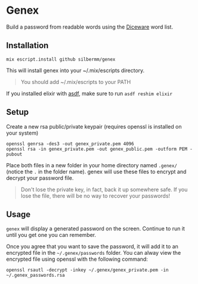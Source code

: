 # Genex

Build a password from readable words using the [Diceware](http://world.std.com/~reinhold/diceware.html) word list.

## Installation

`mix escript.install github silbermm/genex`

This will install genex into your ~/.mix/escripts directory.

> You should add ~/.mix/escripts to your PATH

If you installed elixir with [asdf](https://github.com/asdf-vm/asdf), make sure to run `asdf reshim elixir`

## Setup

Create a new rsa public/private keypair (requires openssl is installed on your system)

```
openssl genrsa -des3 -out genex_private.pem 4096
openssl rsa -in genex_private.pem -out genex_public.pem -outform PEM -pubout
```

Place both files in a new folder in your home directory named `.genex/` (notice the `.` in the folder name). genex will use these files to encrypt and decrypt your password file.

> Don't lose the private key, in fact, back it up somewhere safe. If you lose the file, there will be no way to recover your passwords!


## Usage

`genex` will display a generated password on the screen. Continue to run it until you get one you can remember.

Once you agree that you want to save the password, it will add it to an encrypted file in the `~/.genex/passwords` folder. You can alway view the encrypted file using openssl with the following command:

```
openssl rsautl -decrypt -inkey ~/.genex/genex_private.pem -in ~/.genex_passwords.rsa
```
